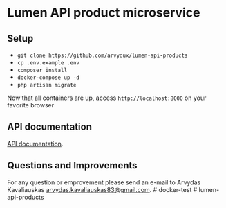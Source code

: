 # Lumen API product microservice

## Setup
- `git clone https://github.com/arvydux/lumen-api-products`
- `cp .env.example .env`
- `composer install`
- `docker-compose up -d`
- `php artisan migrate`

Now that all containers are up, access `http://localhost:8000` on your favorite browser

## API documentation

[API documentation](https://documenter.getpostman.com/view/12473634/2s9YXk2g7A).

## Questions and Improvements

For any question or emprovement please send an e-mail to Arvydas Kavaliauskas [arvydas.kavaliauskas83@gmail.com](mailto:arvydas.kavaliauskas83@gmail.com).
#   d o c k e r - t e s t  
 #   l u m e n - a p i - p r o d u c t s  
 
